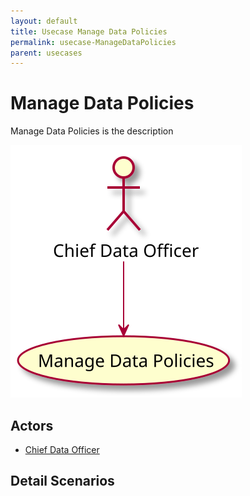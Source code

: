 ```yaml
---
layout: default
title: Usecase Manage Data Policies
permalink: usecase-ManageDataPolicies
parent: usecases
---
```


# Manage Data Policies

Manage Data Policies is the description

![Activities Diagram](./activities.svg)

## Actors

* [Chief Data Officer](actor-cdo)


## Detail Scenarios


  

